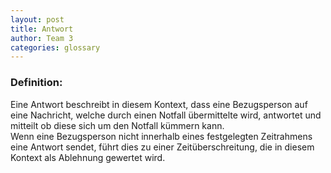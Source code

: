 ```yaml
---
layout: post
title: Antwort
author: Team 3
categories: glossary
---
```

### Definition:

Eine Antwort beschreibt in diesem Kontext, dass eine Bezugsperson auf eine Nachricht, welche durch einen Notfall übermittelte wird, antwortet und mitteilt ob diese sich um den Notfall kümmern kann.  
Wenn eine Bezugsperson nicht innerhalb eines festgelegten Zeitrahmens eine Antwort sendet, führt dies zu einer Zeitüberschreitung, die in diesem Kontext als Ablehnung gewertet wird.